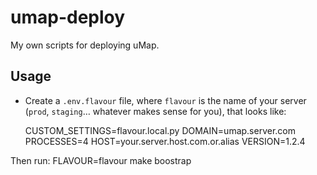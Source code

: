 # umap-deploy

My own scripts for deploying uMap.

## Usage

- Create a `.env.flavour` file, where `flavour` is the name of your server
(`prod`, `staging`… whatever makes sense for you), that looks like:

    CUSTOM_SETTINGS=flavour.local.py
    DOMAIN=umap.server.com
    PROCESSES=4
    HOST=your.server.host.com.or.alias
    VERSION=1.2.4


Then run:
    FLAVOUR=flavour make boostrap

